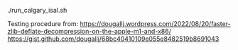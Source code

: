./run_calgary_isal.sh

Testing procedure from: 
https://dougallj.wordpress.com/2022/08/20/faster-zlib-deflate-decompression-on-the-apple-m1-and-x86/
https://gist.github.com/dougallj/68bc40410109e055e8482519b8691043

